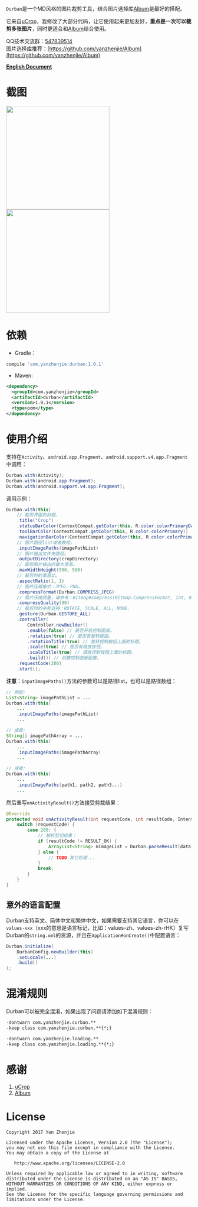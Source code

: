 `Durban`是一个MD风格的图片裁剪工具，结合图片选择库[Album](https://github.com/yanzhenjie/Album)是最好的搭配。

它来自[uCrop](https://github.com/Yalantis/uCrop)，我修改了大部分代码，让它使用起来更加友好，**重点是一次可以裁剪多张图片**，同时更适合和[Album](https://github.com/yanzhenjie/Album)结合使用。

QQ技术交流群：[547839514](https://jq.qq.com/?_wv=1027&k=49Xx0JX)  
图片选择库推荐：[https://github.com/yanzhenjie/Album](https://github.com/yanzhenjie/Album)  

**[English Document](./README.md)**  

# 截图
<image src="./image/1.gif" width="280px"/>  <image src="./image/2.gif" width="280px"/>  

# 依赖
* Gradle：
```groovy
compile 'com.yanzhenjie:durban:1.0.1'
```

* Maven:
```xml
<dependency>
  <groupId>com.yanzhenjie</groupId>
  <artifactId>durban</artifactId>
  <version>1.0.1</version>
  <type>pom</type>
</dependency>
```

# 使用介绍
支持在`Activity`、`android.app.Fragment`、`android.support.v4.app.Fragment`中调用：  
```java
Durban.with(Activity);
Durban.with(android.app.Fragment);
Durban.with(android.support.v4.app.Fragment);
```

调用示例：  
```java
Durban.with(this)
    // 裁剪界面的标题。
    .title("Crop")
    .statusBarColor(ContextCompat.getColor(this, R.color.colorPrimaryDark))
    .toolBarColor(ContextCompat.getColor(this, R.color.colorPrimary))
    .navigationBarColor(ContextCompat.getColor(this, R.color.colorPrimaryBlack))
    // 图片路径list或者数组。
    .inputImagePaths(imagePathList)
    // 图片输出文件夹路径。
    .outputDirectory(cropDirectory)
    // 裁剪图片输出的最大宽高。
    .maxWidthHeight(500, 500)
    // 裁剪时的宽高比。
    .aspectRatio(1, 1)
    // 图片压缩格式：JPEG、PNG。
    .compressFormat(Durban.COMPRESS_JPEG)
    // 图片压缩质量，请参考：Bitmap#compress(Bitmap.CompressFormat, int, OutputStream)
    .compressQuality(90)
    // 裁剪时的手势支持：ROTATE, SCALE, ALL, NONE.
    .gesture(Durban.GESTURE_ALL)
    .controller(
        Controller.newBuilder()
        .enable(false) // 是否开启控制面板。
        .rotation(true) // 是否有旋转按钮。
        .rotationTitle(true) // 旋转控制按钮上面的标题。
        .scale(true) // 是否有缩放按钮。
        .scaleTitle(true) // 缩放控制按钮上面的标题。
        .build()) // 创建控制面板配置。
    .requestCode(200)
    .start();
```
**注意**：`inputImagePaths()`方法的参数可以是路径list，也可以是路径数组：
```java
// 例如: 
List<String> imagePathList = ...
Durban.with(this)
    ...
    .inputImagePaths(imagePathList)
    ...

// 或者: 
String[] imagePathArray = ...
Durban.with(this)
    ...
    .inputImagePaths(imagePathArray)
    ...

// 或者: 
Durban.with(this)
    ...
    .inputImagePaths(path1, path2, path3...)
    ...
```

然后重写`onActivityResult()`方法接受剪裁结果：  
```java
@Override
protected void onActivityResult(int requestCode, int resultCode, Intent data) {
    switch (requestCode) {
        case 200: {
            // 解析剪切结果：
            if (resultCode != RESULT_OK) {
                ArrayList<String> mImageList = Durban.parseResult(data);
            } else {
                // TODO 其它处理...
            }
            break;
        }
    }
}
```

## 意外的语言配置
Durban支持英文、简体中文和繁体中文，如果需要支持其它语言，你可以在`values-xxx`（xxx的意思是语言标记，比如：values-zh、values-zh-rHK）复写Durban的`string.xml`的资源，并且在`Application#onCreate()`中配置语言：  
```java
Durban.initialize(
    DurbanConfig.newBuilder(this)
    .setLocale(...)
    .build()
);
```

# 混淆规则
Durban可以被完全混淆，如果出现了问题请添加如下混淆规则：  
```txt
-dontwarn com.yanzhenjie.curban.**
-keep class com.yanzhenjie.curban.**{*;}

-dontwarn com.yanzhenjie.loading.**
-keep class com.yanzhenjie.loading.**{*;}
```

# 感谢
1. [uCrop](https://github.com/Yalantis/uCrop)  
2. [Album](https://github.com/yanzhenjie/Album)  

# License
```text
Copyright 2017 Yan Zhenjie

Licensed under the Apache License, Version 2.0 (the "License");
you may not use this file except in compliance with the License.
You may obtain a copy of the License at

   http://www.apache.org/licenses/LICENSE-2.0

Unless required by applicable law or agreed to in writing, software
distributed under the License is distributed on an "AS IS" BASIS,
WITHOUT WARRANTIES OR CONDITIONS OF ANY KIND, either express or implied.
See the License for the specific language governing permissions and
limitations under the License.
```